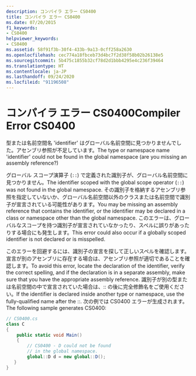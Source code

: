 ```yaml
---
description: コンパイラ エラー CS0400
title: コンパイラ エラー CS0400
ms.date: 07/20/2015
f1_keywords:
- CS0400
helpviewer_keywords:
- CS0400
ms.assetid: 58f91f3b-30f4-433b-9a13-0cff258a2630
ms.openlocfilehash: cec774a18fbceb73d4bc7f2d38f58b02b26138e5
ms.sourcegitcommit: 5b475c1855b32cf78d2d1bbb4295e4c236f39464
ms.translationtype: HT
ms.contentlocale: ja-JP
ms.lasthandoff: 09/24/2020
ms.locfileid: "91196508"
---
```

# <a name="compiler-error-cs0400"></a><span data-ttu-id="9bd93-103">コンパイラ エラー CS0400</span><span class="sxs-lookup"><span data-stu-id="9bd93-103">Compiler Error CS0400</span></span>

<span data-ttu-id="9bd93-104">型または名前空間名 'identifier' はグローバル名前空間に見つかりませんでした。アセンブリ参照が不足しています。</span><span class="sxs-lookup"><span data-stu-id="9bd93-104">The type or namespace name 'identifier' could not be found in the global namespace (are you missing an assembly reference?)</span></span>  
  
 <span data-ttu-id="9bd93-105">グローバル スコープ演算子 (`::`) で定義された識別子が、グローバル名前空間に見つかりません。</span><span class="sxs-lookup"><span data-stu-id="9bd93-105">The identifier scoped with the global scope operator (`::`) was not found in the global namespace.</span></span> <span data-ttu-id="9bd93-106">その識別子を格納するアセンブリ参照を指定していないか、グローバル名前空間以外のクラスまたは名前空間で識別子が宣言されている可能性があります。</span><span class="sxs-lookup"><span data-stu-id="9bd93-106">You may be missing an assembly reference that contains the identifier, or the identifier may be declared in a class or namespace other than the global namespace.</span></span> <span data-ttu-id="9bd93-107">このエラーは、グローバルなスコープを持つ識別子が宣言されていなかったり、スペルに誤りがあったりする場合にも発生します。</span><span class="sxs-lookup"><span data-stu-id="9bd93-107">This error could also occur if a globally scoped identifier is not declared or is misspelled.</span></span>  
  
 <span data-ttu-id="9bd93-108">このエラーを回避するには、識別子の宣言を探して正しいスペルを確認します。宣言が別のアセンブリに存在する場合は、アセンブリ参照が適切であることを確認します。</span><span class="sxs-lookup"><span data-stu-id="9bd93-108">To avoid this error, locate the declaration of the identifier, verify the correct spelling, and if the declaration is in a separate assembly, make sure that you have the appropriate assembly reference.</span></span> <span data-ttu-id="9bd93-109">識別子が別の型または名前空間の中で宣言されていた場合は、:: の後に完全修飾名をご使用ください。</span><span class="sxs-lookup"><span data-stu-id="9bd93-109">If the identifier is declared inside another type or namespace, use the fully-qualified name after the ::.</span></span> <span data-ttu-id="9bd93-110">次の例では CS0400 エラーが生成されます。</span><span class="sxs-lookup"><span data-stu-id="9bd93-110">The following sample generates CS0400:</span></span>  
  
```csharp  
// CS0400.cs  
class C  
{  
    public static void Main()  
    {  
        // CS0400 - D could not be found
        // in the global namespace.  
        global::D d = new global::D();  
   }  
}  
```
